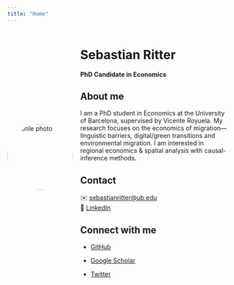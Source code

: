 ```yaml
---
title: "Home"
---
```

<div style="display:flex;align-items:center; margin-bottom:1rem;">
  <img src="{{ site.baseurl }}/assets/img/profile.jpg" alt="Profile photo" width="150" style="border-radius:50%; margin-right:1rem;" />
  <div>

# Sebastian Ritter  
**PhD Candidate in Economics**

## About me  
I am a PhD student in Economics at the University of Barcelona, supervised by Vicente Royuela. My research focuses on the economics of migration—linguistic barriers, digital/green transitions and environmental migration. I am interested in regional economics & spatial analysis with causal-inference methods.

## Contact  
✉️ [sebastianritter@ub.edu](mailto:sebastianritter@ub.edu)  
🔗 [LinkedIn](https://www.linkedin.com/in/sebastian-ritter-85033b100)

## Connect with me  
- [GitHub](https://github.com/sebaritterg)  
- [Google Scholar]()  
- [Twitter]()
  
  </div>
</div>

